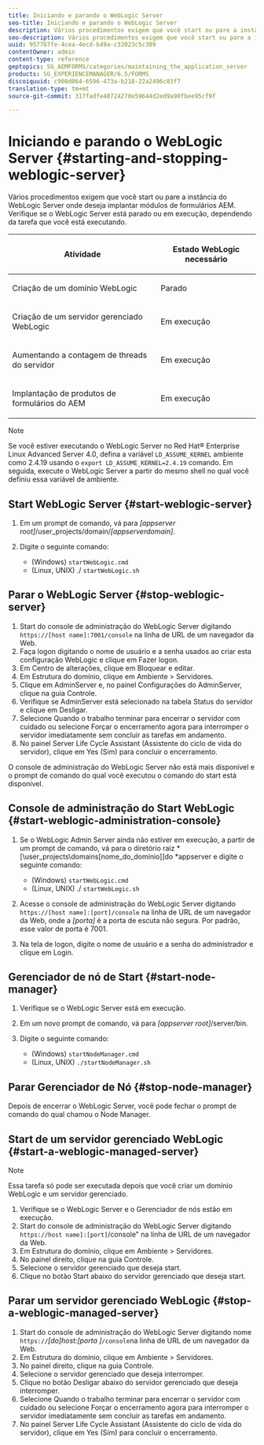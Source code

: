 ```yaml
---
title: Iniciando e parando o WebLogic Server
seo-title: Iniciando e parando o WebLogic Server
description: Vários procedimentos exigem que você start ou pare a instância do WebLogic Server onde deseja implantar módulos de formulários AEM. Este documento descreve como start e parar o WebLogic Server.
seo-description: Vários procedimentos exigem que você start ou pare a instância do WebLogic Server onde deseja implantar módulos de formulários AEM. Este documento descreve como start e parar o WebLogic Server.
uuid: 957787fe-4cea-4ecd-b49a-c33023c5c309
contentOwner: admin
content-type: reference
geptopics: SG_AEMFORMS/categories/maintaining_the_application_server
products: SG_EXPERIENCEMANAGER/6.5/FORMS
discoiquuid: c908d064-6596-473a-b218-22a2496c83f7
translation-type: tm+mt
source-git-commit: 317fadfe48724270e59644d2ed9a90fbee95cf9f

---
```



# Iniciando e parando o WebLogic Server {#starting-and-stopping-weblogic-server}

Vários procedimentos exigem que você start ou pare a instância do WebLogic Server onde deseja implantar módulos de formulários AEM. Verifique se o WebLogic Server está parado ou em execução, dependendo da tarefa que você está executando.

<table>
 <thead>
  <tr>
   <th><p>Atividade</p></th>
   <th><p>Estado WebLogic necessário</p></th>
  </tr>
 </thead>
 <tbody>
  <tr>
   <td><p>Criação de um domínio WebLogic</p></td>
   <td><p>Parado</p></td>
  </tr>
  <tr>
   <td><p>Criação de um servidor gerenciado WebLogic</p></td>
   <td><p>Em execução</p></td>
  </tr>
  <tr>
   <td><p>Aumentando a contagem de threads do servidor</p></td>
   <td><p>Em execução</p></td>
  </tr>
  <tr>
   <td><p>Implantação de produtos de formulários do AEM</p></td>
   <td><p>Em execução</p></td>
  </tr>
 </tbody>
</table>

>[!NOTE]
>
>Se você estiver executando o WebLogic Server no Red Hat® Enterprise Linux Advanced Server 4.0, defina a variável `LD_ASSUME_KERNEL` ambiente como 2.4.19 usando o `export LD_ASSUME_KERNEL=2.4.19` comando. Em seguida, execute o WebLogic Server a partir do mesmo shell no qual você definiu essa variável de ambiente.

## Start WebLogic Server {#start-weblogic-server}

1. Em um prompt de comando, vá para *[appserver root]*/user_projects/domain/*[appserverdomain]*.
1. Digite o seguinte comando:

   * (Windows) `startWebLogic.cmd`
   * (Linux, UNIX) ./ `startWebLogic.sh`

## Parar o WebLogic Server {#stop-weblogic-server}

1. Start do console de administração do WebLogic Server digitando `https://[host name]:7001/console` na linha de URL de um navegador da Web.
1. Faça logon digitando o nome de usuário e a senha usados ao criar esta configuração WebLogic e clique em Fazer logon.
1. Em Centro de alterações, clique em Bloquear e editar.
1. Em Estrutura do domínio, clique em Ambiente > Servidores.
1. Clique em AdminServer e, no painel Configurações do AdminServer, clique na guia Controle.
1. Verifique se AdminServer está selecionado na tabela Status do servidor e clique em Desligar.
1. Selecione Quando o trabalho terminar para encerrar o servidor com cuidado ou selecione Forçar o encerramento agora para interromper o servidor imediatamente sem concluir as tarefas em andamento.
1. No painel Server Life Cycle Assistant (Assistente do ciclo de vida do servidor), clique em Yes (Sim) para concluir o encerramento.

O console de administração do WebLogic Server não está mais disponível e o prompt de comando do qual você executou o comando do start está disponível.

## Console de administração do Start WebLogic {#start-weblogic-administration-console}

1. Se o WebLogic Admin Server ainda não estiver em execução, a partir de um prompt de comando, vá para o diretório raiz *[\user_projects\domains\[nome_do_domínio]]do *appserver e digite o seguinte comando:

   * (Windows) `startWebLogic.cmd`
   * (Linux, UNIX) ./ `startWebLogic.sh`

1. Acesse o console de administração do WebLogic Server digitando `https://[host name]:[port]/console` na linha de URL de um navegador da Web, onde a *[porta]* é a porta de escuta não segura. Por padrão, esse valor de porta é 7001.
1. Na tela de logon, digite o nome de usuário e a senha do administrador e clique em Login.

## Gerenciador de nó de Start {#start-node-manager}

1. Verifique se o WebLogic Server está em execução.
1. Em um novo prompt de comando, vá para *[appserver root]*/server/bin.
1. Digite o seguinte comando:

   * (Windows) `startNodeManager.cmd`
   * (Linux, UNIX) `./startNodeManager.sh`

## Parar Gerenciador de Nó {#stop-node-manager}

Depois de encerrar o WebLogic Server, você pode fechar o prompt de comando do qual chamou o Node Manager.

## Start de um servidor gerenciado WebLogic {#start-a-weblogic-managed-server}

>[!NOTE]
>
>Essa tarefa só pode ser executada depois que você criar um domínio WebLogic e um servidor gerenciado.

1. Verifique se o WebLogic Server e o Gerenciador de nós estão em execução.
1. Start do console de administração do WebLogic Server digitando `https://host name]:[port]`/console&quot; na linha de URL de um navegador da Web.
1. Em Estrutura do domínio, clique em Ambiente > Servidores.
1. No painel direito, clique na guia Controle.
1. Selecione o servidor gerenciado que deseja start.
1. Clique no botão Start abaixo do servidor gerenciado que deseja start.

## Parar um servidor gerenciado WebLogic {#stop-a-weblogic-managed-server}

1. Start do console de administração do WebLogic Server digitando nome `https://`*[do]host:[porta ]*`/console`na linha de URL de um navegador da Web.
1. Em Estrutura do domínio, clique em Ambiente > Servidores.
1. No painel direito, clique na guia Controle.
1. Selecione o servidor gerenciado que deseja interromper.
1. Clique no botão Desligar abaixo do servidor gerenciado que deseja interromper.
1. Selecione Quando o trabalho terminar para encerrar o servidor com cuidado ou selecione Forçar o encerramento agora para interromper o servidor imediatamente sem concluir as tarefas em andamento.
1. No painel Server Life Cycle Assistant (Assistente do ciclo de vida do servidor), clique em Yes (Sim) para concluir o encerramento.

